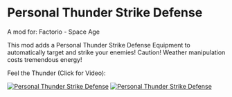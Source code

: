 # Personal Thunder Strike Defense
A mod for: Factorio - Space Age

This mod adds a Personal Thunder Strike Defense Equipment to automatically target and strike your enemies!
Caution! Weather manipulation costs tremendous energy!

Feel the Thunder (Click for Video):

[![Personal Thunder Strike Defense](https://img.youtube.com/vi/QY2T0eM16Jg/0.jpg)](https://www.youtube.com/watch?v=QY2T0eM16Jg)
[![Personal Thunder Strike Defense](https://img.youtube.com/vi/eTXoliLsbT4/0.jpg)](https://www.youtube.com/watch?v=eTXoliLsbT4)
